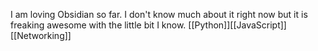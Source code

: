 I am loving Obsidian so far.  I don't know much about it right now but it is freaking awesome with the little bit I know. [[Python]][[JavaScript]][[Networking]]